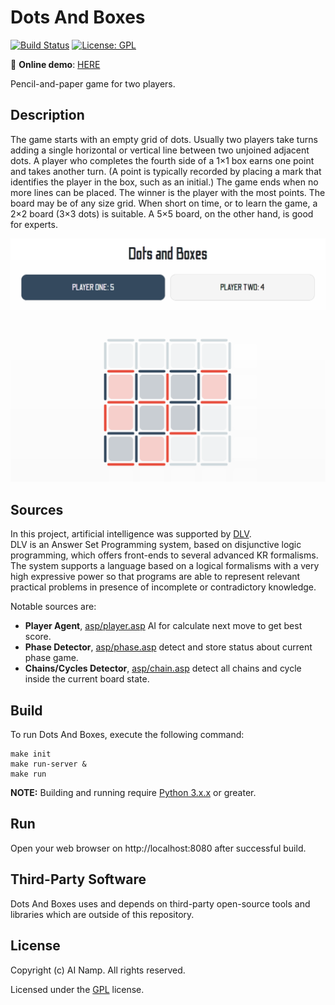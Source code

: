 # Dots And Boxes
[![Build Status](https://travis-ci.com/ai-namp/dots-and-boxes.svg?branch=main)](https://travis-ci.com/ai-namp/dots-and-boxes)
[![License: GPL](https://img.shields.io/badge/License-GPL-blue.svg)](/LICENSE) 

:game_die: **Online demo**: [HERE](https://dots-and-boxes-ai-namp.herokuapp.com/)  

Pencil-and-paper game for two players.  

## Description
The game starts with an empty grid of dots. Usually two players take turns adding a single horizontal or vertical line between two unjoined adjacent dots. A player who completes the fourth side of a 1×1 box earns one point and takes another turn. (A point is typically recorded by placing a mark that identifies the player in the box, such as an initial.) The game ends when no more lines can be placed. The winner is the player with the most points. The board may be of any size grid. When short on time, or to learn the game, a 2×2 board (3×3 dots) is suitable. A 5×5 board, on the other hand, is good for experts.

![Screenshot](/docs/images/screen01.png)

## Sources
In this project, artificial intelligence was supported by [DLV](https://dlv.demacs.unical.it/).  
DLV is an Answer Set Programming system, based on disjunctive logic programming, which offers front-ends to several advanced KR formalisms. The system supports a language based on a logical formalisms with a very high expressive power so that programs are able to represent relevant practical problems in presence of incomplete or contradictory knowledge.  

Notable sources are:
- **Player Agent**, [asp/player.asp](https://github.com/ai-namp/dots-and-boxes/blob/main/src/asp/player.asp) AI for calculate next move to get best score.
- **Phase Detector**, [asp/phase.asp](https://github.com/ai-namp/dots-and-boxes/blob/main/src/asp/phase.asp) detect and store status about current phase game.
- **Chains/Cycles Detector**, [asp/chain.asp](https://github.com/ai-namp/dots-and-boxes/blob/main/src/asp/chain.asp) detect all chains and cycle inside the current board state.


## Build

To run Dots And Boxes, execute the following command:
```shell script
make init
make run-server &
make run
```
**NOTE:** Building and running require [Python 3.x.x](https://www.python.org/) or greater.

## Run
Open your web browser on http://localhost:8080 after successful build.


## Third-Party Software
Dots And Boxes uses and depends on third-party open-source tools and libraries which are outside of this repository.
## License

Copyright (c) AI Namp. All rights reserved.

Licensed under the [GPL](/LICENSE) license.

